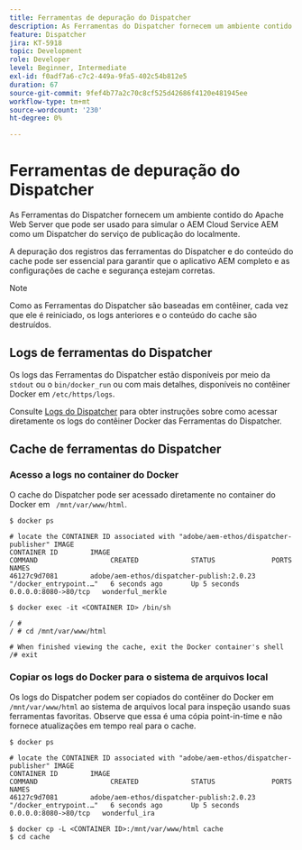 ```yaml
---
title: Ferramentas de depuração do Dispatcher
description: As Ferramentas do Dispatcher fornecem um ambiente contido do Apache Web Server que pode ser usado para simular o AEM Cloud Service AEM como um Dispatcher do serviço de publicação do localmente. A depuração dos registros das ferramentas do Dispatcher e do conteúdo do cache pode ser essencial para garantir que o aplicativo AEM completo e as configurações de cache e segurança estejam corretas.
feature: Dispatcher
jira: KT-5918
topic: Development
role: Developer
level: Beginner, Intermediate
exl-id: f0adf7a6-c7c2-449a-9fa5-402c54b812e5
duration: 67
source-git-commit: 9fef4b77a2c70c8cf525d42686f4120e481945ee
workflow-type: tm+mt
source-wordcount: '230'
ht-degree: 0%

---
```


# Ferramentas de depuração do Dispatcher

As Ferramentas do Dispatcher fornecem um ambiente contido do Apache Web Server que pode ser usado para simular o AEM Cloud Service AEM como um Dispatcher do serviço de publicação do localmente.

A depuração dos registros das ferramentas do Dispatcher e do conteúdo do cache pode ser essencial para garantir que o aplicativo AEM completo e as configurações de cache e segurança estejam corretas.

>[!NOTE]
>
>Como as Ferramentas do Dispatcher são baseadas em contêiner, cada vez que ele é reiniciado, os logs anteriores e o conteúdo do cache são destruídos.

## Logs de ferramentas do Dispatcher

Os logs das Ferramentas do Dispatcher estão disponíveis por meio da `stdout` ou o `bin/docker_run` ou com mais detalhes, disponíveis no contêiner Docker em `/etc/https/logs`.

Consulte [Logs do Dispatcher](./logs.md#dispatcher-logs) para obter instruções sobre como acessar diretamente os logs do contêiner Docker das Ferramentas do Dispatcher.

## Cache de ferramentas do Dispatcher

### Acesso a logs no container do Docker

O cache do Dispatcher pode ser acessado diretamente no container do Docker em ` /mnt/var/www/html`.

```shell
$ docker ps

# locate the CONTAINER ID associated with "adobe/aem-ethos/dispatcher-publisher" IMAGE
CONTAINER ID        IMAGE                                       COMMAND                  CREATED             STATUS              PORTS                  NAMES
46127c9d7081        adobe/aem-ethos/dispatcher-publish:2.0.23   "/docker_entrypoint.…"   6 seconds ago       Up 5 seconds        0.0.0.0:8080->80/tcp   wonderful_merkle

$ docker exec -it <CONTAINER ID> /bin/sh

/ # 
/ # cd /mnt/var/www/html

# When finished viewing the cache, exit the Docker container's shell
/# exit
```

### Copiar os logs do Docker para o sistema de arquivos local

Os logs do Dispatcher podem ser copiados do contêiner do Docker em `/mnt/var/www/html` ao sistema de arquivos local para inspeção usando suas ferramentas favoritas. Observe que essa é uma cópia point-in-time e não fornece atualizações em tempo real para o cache.

```shell
$ docker ps

# locate the CONTAINER ID associated with "adobe/aem-ethos/dispatcher-publisher" IMAGE
CONTAINER ID        IMAGE                                       COMMAND                  CREATED             STATUS              PORTS                  NAMES
46127c9d7081        adobe/aem-ethos/dispatcher-publish:2.0.23   "/docker_entrypoint.…"   6 seconds ago       Up 5 seconds        0.0.0.0:8080->80/tcp   wonderful_ira

$ docker cp -L <CONTAINER ID>:/mnt/var/www/html cache 
$ cd cache
```
